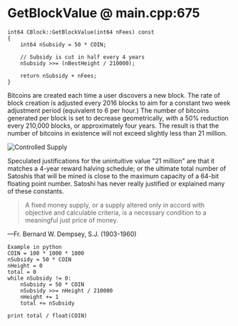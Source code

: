 # GetBlockValue @ main.cpp:675

```
int64 CBlock::GetBlockValue(int64 nFees) const
{
    int64 nSubsidy = 50 * COIN;

    // Subsidy is cut in half every 4 years
    nSubsidy >>= (nBestHeight / 210000);

    return nSubsidy + nFees;
}
```

Bitcoins are created each time a user discovers a new block. The rate of block creation is adjusted every 2016 blocks to aim for a constant two week adjustment period (equivalent to 6 per hour.) The number of bitcoins generated per block is set to decrease geometrically, with a 50% reduction every 210,000 blocks, or approximately four years. The result is that the number of bitcoins in existence will not exceed slightly less than 21 million.

![Controlled Supply](https://en.bitcoin.it/w/images/en/e/e0/Controlled_supply-block_reward_halving.png)

Speculated justifications for the unintuitive value "21 million" are that it matches a 4-year reward halving schedule; or the ultimate total number of Satoshis that will be mined is close to the maximum capacity of a 64-bit floating point number. Satoshi has never really justified or explained many of these constants.


> A fixed money supply, or a supply altered only in accord with objective and calculable criteria, is a necessary condition to a meaningful just price of money.

—Fr. Bernard W. Dempsey, S.J. (1903-1960)


```
Example in python
COIN = 100 * 1000 * 1000
nSubsidy = 50 * COIN
nHeight = 0
total = 0
while nSubsidy != 0:
    nSubsidy = 50 * COIN
    nSubsidy >>= nHeight / 210000
    nHeight += 1
    total += nSubsidy

print total / float(COIN)

```
